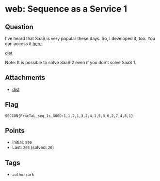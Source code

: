 # web: Sequence as a Service 1
## Question
I've heard that SaaS is very popular these days. So, I developed it, too. You can access it [here](http://sequence-as-a-service-1.quals.seccon.jp:3000).

[dist](files/dist)

Note: It is possible to solve SaaS 2 even if you don't solve SaaS 1.

## Attachments
- [dist](files/dist)

## Flag
```
SECCON{Fr4cTaL_seq_1s_G00D:1,1,2,1,3,2,4,1,5,3,6,2,7,4,8,1}
```

## Points
- Initial: `500`
- Last: `205` (solved: `20`)

## Tags
- `author:ark`
    